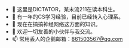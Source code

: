 - 👋 这里是DICTATOR，某末流211在读本科生。
- 👀 有一年的CS学习经验，目前已经转入心理系。
- 🌱 现在在搞搞神经网络这方面的知识。
- 💞️ 欢迎一切友善的小伙伴与我交流。
- 📫 常用丢人的企鹅邮箱：861503567@qq.com

<!---
DICTATOR666/DICTATOR666 is a ✨ special ✨ repository because its `README.md` (this file) appears on your GitHub profile.
You can click the Preview link to take a look at your changes.
--->
